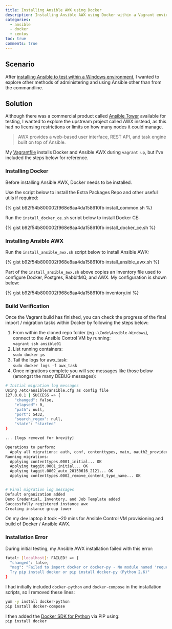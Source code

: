 ```yaml
---
title: Installing Ansible AWX using Docker
description: Installing Ansible AWX using Docker within a Vagrant environment
categories:
  - ansible
  - docker
  - centos
toc: true
comments: true
---
```


## Scenario

After [installing Ansible to test within a Windows environment](https://adamrushuk.github.io/ansible/dsc/windows/centos/ansible-dsc-windows/),
I wanted to explore other methods of administering and using Ansible other than from the commandline.

## Solution

Although there was a commercial product called [Ansible Tower](https://www.ansible.com/products/tower) available
for testing, I wanted to explore the upstream project called AWX instead, as this had no licensing restrictions or
limits on how many nodes it could manage.

> AWX provides a web-based user interface, REST API, and task engine built on top of Ansible.

My [Vagrantfile](https://github.com/adamrushuk/Ansible-Windows/blob/master/Vagrantfile#L53-L60) installs Docker
and Ansible AWX during `vagrant up`, but I've included the steps below for reference.

### Installing Docker

Before installing Ansible AWX, Docker needs to be installed.

Use the script below to install the Extra Packages Repo and other useful utils if required:

{% gist b92f54b800002f968e8aa4da158610fb install_common.sh %}

Run the `install_docker_ce.sh` script below to install Docker CE:

{% gist b92f54b800002f968e8aa4da158610fb install_docker_ce.sh %}

### Installing Ansible AWX

Run the `install_ansible_awx.sh` script below to install Ansible AWX:

{% gist b92f54b800002f968e8aa4da158610fb install_ansible_awx.sh %}

Part of the `install_ansible_awx.sh` above copies an Inventory file used to configure Docker, Postgres, RabbitMQ,
and AWX. My configuration is shown below:

{% gist b92f54b800002f968e8aa4da158610fb inventory.ini %}

### Build Verification

Once the Vagrant build has finished, you can check the progress of the final import / migration tasks within
Docker by following the steps below:

1. From within the cloned repo folder (eg `~\Code\Ansible-Windows`), connect to the Ansible Control VM by running:  
`vagrant ssh ansible01`
1. List running containers:  
`sudo docker ps`
1. Tail the logs for awx_task:  
`sudo docker logs -f awx_task`
1. Once migrations complete you will see messages like those below (amongst the many DEBUG messages):

```bash
# Initial migration log messages
Using /etc/ansible/ansible.cfg as config file
127.0.0.1 | SUCCESS => {
    "changed": false,
    "elapsed": 0,
    "path": null,
    "port": 5432,
    "search_regex": null,
    "state": "started"
}

... [logs removed for brevity]

Operations to perform:
  Apply all migrations: auth, conf, contenttypes, main, oauth2_provider, sessions, sites, social_django, sso, taggit
Running migrations:
  Applying contenttypes.0001_initial... OK
  Applying taggit.0001_initial... OK
  Applying taggit.0002_auto_20150616_2121... OK
  Applying contenttypes.0002_remove_content_type_name... OK


# Final migration log messages
Default organization added
Demo Credential, Inventory, and Job Template added
Successfully registered instance awx
Creating instance group tower
```

On my dev laptop it took ~20 mins for Ansible Control VM provisioning and build of Docker / Ansible AWX.

### Installation Error

During initial testing, my Ansible AWX installation failed with this error:

```bash
fatal: [localhost]: FAILED! => {
  "changed": false, 
  "msg": "Failed to import docker or docker-py - No module named 'requests.packages.urllib3'.
  Try pip install docker or pip install docker-py (Python 2.6)"
}
```

I had initially included `docker-python` and `docker-compose` in the installation scripts, so I removed these lines:

```bash
yum -y install docker-python
pip install docker-compose
```

I then added the [Docker SDK for Python](https://pypi.org/project/docker/) via PIP using:  
`pip install docker`
